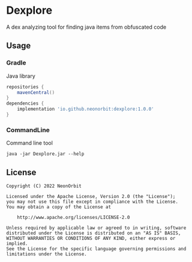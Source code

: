 # Dexplore

A dex analyzing tool for finding java items from obfuscated code


## Usage

### Gradle
Java library

```Groovy
repositories {
    mavenCentral()
}
dependencies {
    implementation 'io.github.neonorbit:dexplore:1.0.0'
}
```

### CommandLine
Command line tool

```Shell
java -jar Dexplore.jar --help
```


License
-------
```
Copyright (C) 2022 NeonOrbit

Licensed under the Apache License, Version 2.0 (the "License");
you may not use this file except in compliance with the License.
You may obtain a copy of the License at

    http://www.apache.org/licenses/LICENSE-2.0

Unless required by applicable law or agreed to in writing, software
distributed under the License is distributed on an "AS IS" BASIS,
WITHOUT WARRANTIES OR CONDITIONS OF ANY KIND, either express or implied.
See the License for the specific language governing permissions and
limitations under the License.
```

